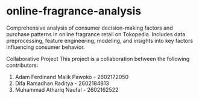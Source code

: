 # online-fragrance-analysis
Comprehensive analysis of consumer decision-making factors and purchase patterns in online fragrance retail on Tokopedia. Includes data preprocessing, feature engineering, modeling, and insights into key factors influencing consumer behavior.


Collaborative Project
This project is a collaboration between the following contributors:

1. Adam Ferdinand Malik Pawoko - 2602172050
2. Difa Ramadhan Raditya - 2602184813
3. Muhammad Athariq Naufal - 2602162522
